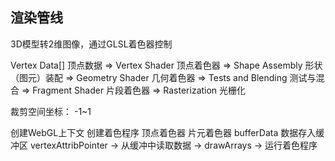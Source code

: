 ## 渲染管线
3D模型转2维图像，通过GLSL着色器控制

Vertex Data[] 顶点数据 => Vertex Shader 顶点着色器 => 
Shape Assembly 形状（图元）装配 => Geometry Shader 几何着色器 => 
Tests and Blending 测试与混合 => Fragment Shader 片段着色器 => Rasterization 光栅化

裁剪空间坐标： -1~1

创建WebGL上下文
  创建着色程序
    顶点着色器
    片元着色器
  bufferData
    数据存入缓冲区
      vertexAttribPointer -> 从缓冲中读取数据 -> drawArrays -> 运行着色程序